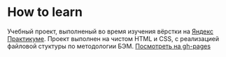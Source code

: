 # How to learn
Учебный проект, выполненый во время изучения вёрстки на [Яндекс Практикуме](https://practicum.yandex.ru/).
Проект выполнен на чистом HTML и CSS, с реализацией файловой стуктуры по методологии БЭМ.
[Посмотреть на gh-pages](https://raneren.github.io/how-to-learn/)
